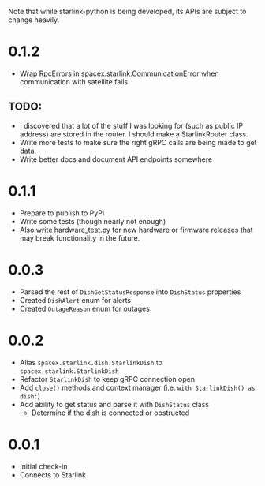 Note that while starlink-python is being developed, its APIs are subject to change heavily.

# 0.1.2

- Wrap RpcErrors in spacex.starlink.CommunicationError when communication with satellite fails

## TODO:
- I discovered that a lot of the stuff I was looking for (such as public IP address) are stored in the router. I should make a StarlinkRouter class.
- Write more tests to make sure the right gRPC calls are being made to get data.
- Write better docs and document API endpoints somewhere

# 0.1.1

- Prepare to publish to PyPI
- Write some tests (though nearly not enough)
- Also write hardware_test.py for new hardware or firmware releases that may break functionality in the future.

# 0.0.3
- Parsed the rest of `DishGetStatusResponse` into `DishStatus` properties
- Created `DishAlert` enum for alerts
- Created `OutageReason` enum for outages

# 0.0.2

- Alias `spacex.starlink.dish.StarlinkDish` to `spacex.starlink.StarlinkDish`
- Refactor `StarlinkDish` to keep gRPC connection open
- Add `close()` methods and context manager (i.e. `with StarlinkDish() as dish:`)
- Add ability to get status and parse it with `DishStatus` class
  - Determine if the dish is connected or obstructed

# 0.0.1

- Initial check-in
- Connects to Starlink